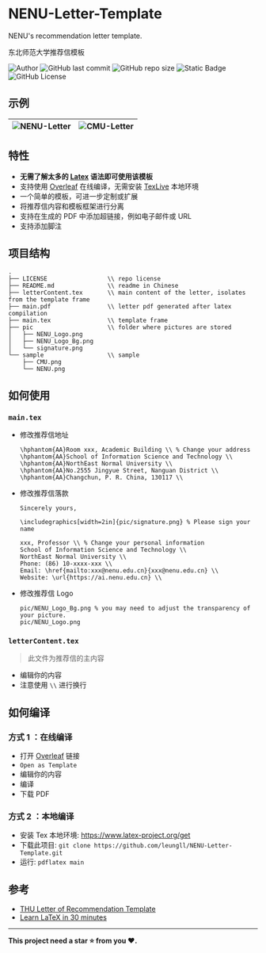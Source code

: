 <!--
 * @Author: Lili Liang
 * @Date: 2024-05-19 21:22:15
 * @LastEditors: Lili Liang
 * @LastEditTime: 2024-05-24 13:55:33
 * @Description: Please set description
-->
# NENU-Letter-Template
NENU's recommendation letter template.

东北师范大学推荐信模板

![Author](https://img.shields.io/badge/Author-Lili_Liang-red)
![GitHub last commit](https://img.shields.io/github/last-commit/leungll/NENU-Letter-Template?color=yellow)
![GitHub repo size](https://img.shields.io/github/repo-size/leungll/NENU-Letter-Template)
![Static Badge](https://img.shields.io/badge/language-latex-orange)
![GitHub License](https://img.shields.io/github/license/leungll/NENU-Letter-Template?color=green)

## 示例
![NENU-Letter](https://cdn.jsdelivr.net/gh/leungll/MyImgHosting/img/NENU-Letter.png) | ![CMU-Letter](https://cdn.jsdelivr.net/gh/leungll/MyImgHosting/img/CMU-Letter.png)
---|---

## 特性
- **无需了解太多的 [Latex](https://www.overleaf.com/learn/latex/Learn_LaTeX_in_30_minutes) 语法即可使用该模板**
- 支持使用 [Overleaf](https://www.overleaf.com/latex/templates/nenu-letter-template/fvqdkcyhnbsv) 在线编译，无需安装 [TexLive](https://tug.org/texlive) 本地环境
- 一个简单的模板，可进一步定制或扩展
- 将推荐信内容和模板框架进行分离
- 支持在生成的 PDF 中添加超链接，例如电子邮件或 URL
- 支持添加脚注

## 项目结构
```
.
├── LICENSE                 \\ repo license
├── README.md               \\ readme in Chinese
├── letterContent.tex       \\ main content of the letter, isolates from the template frame
├── main.pdf                \\ letter pdf generated after latex compilation
├── main.tex                \\ template frame
├── pic                     \\ folder where pictures are stored
│   ├── NENU_Logo.png
│   ├── NENU_Logo_Bg.png
│   └── signature.png
└── sample                  \\ sample
    ├── CMU.png
    └── NENU.png
```

## 如何使用
### `main.tex`
- 修改推荐信地址
    ```
    \hphantom{AA}Room xxx, Academic Building \\ % Change your address
    \hphantom{AA}School of Information Science and Technology \\
    \hphantom{AA}NorthEast Normal University \\
    \hphantom{AA}No.2555 Jingyue Street, Nanguan District \\
    \hphantom{AA}Changchun, P. R. China, 130117 \\
    ```

- 修改推荐信落款
    ```
    Sincerely yours,

    \includegraphics[width=2in]{pic/signature.png} % Please sign your name

    xxx, Professor \\ % Change your personal information
    School of Information Science and Technology \\
    NorthEast Normal University \\
    Phone: (86) 10-xxxx-xxx \\ 
    Email: \href{mailto:xxx@nenu.edu.cn}{xxx@nenu.edu.cn} \\
    Website: \url{https://ai.nenu.edu.cn} \\
    ```

- 修改推荐信 Logo
    ```
    pic/NENU_Logo_Bg.png % you may need to adjust the transparency of your picture.
    pic/NENU_Logo.png
    ```

### `letterContent.tex` 
> 此文件为推荐信的主内容
- 编辑你的内容
- 注意使用 `\\` 进行换行

## 如何编译
### 方式 1 ：在线编译
- 打开 [Overleaf](https://www.overleaf.com/latex/templates/nenu-letter-template/fvqdkcyhnbsv) 链接
- `Open as Template`
- 编辑你的内容
- 编译
- 下载 PDF

### 方式 2 ：本地编译
- 安装 Tex 本地环境: https://www.latex-project.org/get
- 下载此项目: `git clone https://github.com/leungll/NENU-Letter-Template.git`
- 运行: `pdflatex main`

## 参考
- [THU Letter of Recommendation Template](https://www.overleaf.com/latex/templates/thu-letter-of-recommendation-template/ghjfgfhykprk)
- [Learn LaTeX in 30 minutes](https://www.overleaf.com/learn/latex/Learn_LaTeX_in_30_minutes)

---
**This project need a star ⭐ from you ❤️.**
